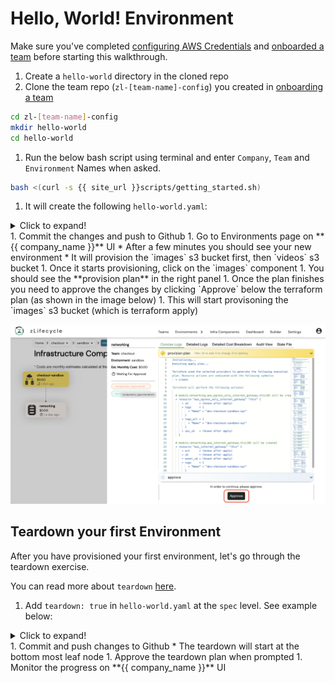 # Hello, World! Environment


Make sure you've completed [configuring AWS Credentials](/settings/aws_credentials) and [onboarded a team](/getting_started/onboard_team) before starting this walkthrough.
1. Create a `hello-world` directory in the cloned repo
1. Clone the team repo (`zl-[team-name]-config`) you created in [onboarding a team](/getting_started/onboard_team)
  ```bash
  cd zl-[team-name]-config
  mkdir hello-world
  cd hello-world
  ```
1. Run the below bash script using terminal and enter `Company`, `Team` and `Environment` Names when asked.
  ```bash
  bash <(curl -s {{ site_url }}scripts/getting_started.sh)
  ```
1. It will create the following `hello-world.yaml`:
  <details>
    <summary>Click to expand!</summary>
  ```yaml
  apiVersion: stable.compuzest.com/v1
  kind: Environment
  metadata:
    name: company-hello-world
    namespace: company-config
  spec:
    teamName: your-team
    envName: hello-world
    components:
      - name: images
        type: terraform
        module:
          source: aws
          name: s3-bucket
        variables:
          - name: bucket
            value: "company-hello-world-images-abcde"
      - name: videos
        type: terraform
        dependsOn: [images]
        module:
          source: aws
          name: s3-bucket
        variables:
          - name: bucket
            value: "company-hello-world-videos-vwxyz"
  ```
  </details>
1. Commit the changes and push to Github
1. Go to Environments page on **{{ company_name }}** UI
    * After a few minutes you should see your new environment
    * It will provision the `images` s3 bucket first, then `videos` s3 bucket
1. Once it starts provisioning, click on the `images` component
1. You should see the **provision plan** in the right panel
1. Once the plan finishes you need to approve the changes by clicking `Approve` below the terraform plan (as shown in the image below)
1. This will start provisoning the `images` s3 bucket (which is terraform apply)

![sample-right-panel](../assets/images/sample-right-panel.png "Sample Right Panel")

## Teardown your first Environment

After you have provisioned your first environment, let's go through the teardown exercise.

You can read more about `teardown` [here](/policies/teardown).

1. Add `teardown: true` in `hello-world.yaml` at the `spec` level. See example below:
  <details>
    <summary>Click to expand!</summary>
  ```yaml
  apiVersion: stable.compuzest.com/v1
  kind: Environment
  metadata:
    name: zmart-hello-world
    namespace: zmart-config
  spec:
    teamName: your-team
    envName: hello-world
    teardown: true # Add this
    components:
      - name: images
        type: terraform
        module:
          source: aws
          name: s3-bucket
        variables:
          - name: bucket
            value: "zmart-hello-world-images-abcde"
      - name: videos
        type: terraform
        dependsOn: [images]
        module:
          source: aws
          name: s3-bucket
        variables:
          - name: bucket
            value: "zmart-hello-world-videos-vwxyz"
  ```
  </details>
1. Commit and push changes to Github
    * The teardown will start at the bottom most leaf node
1. Approve the teardown plan when prompted
1. Monitor the progress on **{{ company_name }}** UI
